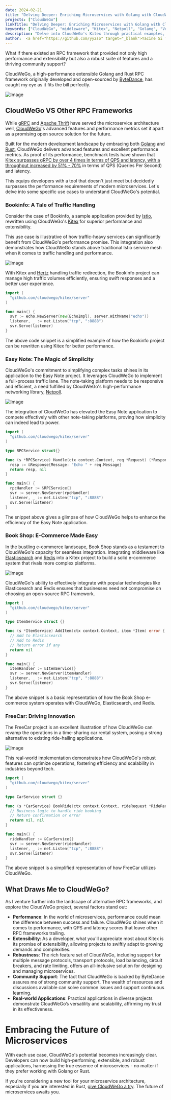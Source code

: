 ```yaml
---
date: 2024-02-21
title: "Delving Deeper: Enriching Microservices with Golang with CloudWeGo"
projects: ["CloudWeGo"]
linkTitle: "Delving Deeper: Enriching Microservices with Golang with CloudWeGo"
keywords: ["CloudWeGo", "middleware", "Kitex", "Netpoll", "Golang", "Volo", "rust", "microservice framework", "ByteDance Open Source", "ByteDance", "open source", "cloud native", "open source", "gRPC", "microservices", "rpc", "thrift"]
description: "Delve into CloudWeGo's Kitex through practical examples, where high performance and extensibility redefine microservice excellence."
author:  <a href="https://github.com/yy2so" target="_blank">Yacine Si Tayeb</a>
---
```


What if there existed an RPC framework that provided not only high performance and extensibility but also a robust suite of features and a thriving community support?

CloudWeGo, a high-performance extensible Golang and Rust RPC framework originally developed and open-sourced by [ByteDance](https://opensource.bytedance.com), has caught my eye as it fits the bill perfectly.

![Image](/img/blog/Delving_Deeper_Enriching_Microservices_with_Golang_and_Rust_with_CloudWeGo/1.jpeg)

## CloudWeGo VS Other RPC Frameworks

While [gRPC](https://grpc.io) and [Apache Thrift](https://thrift.apache.org) have served the microservice architecture well, [CloudWeGo](https://www.cloudwego.io)'s advanced features and performance metrics set it apart as a promising open source solution for the future.

Built for the modern development landscape by embracing both [Golang](https://go.dev) and [Rust](https://www.rust-lang.org), CloudWeGo delivers advanced features and excellent performance metrics. As proof of its performance, benchmark tests have shown that [Kitex surpasses gRPC by over 4 times in terms of QPS and latency, with a throughput increased by 51% - 70%](https://github.com/cloudwego/kitex-benchmark) in terms of QPS (Queries Per Second) and latency.

This equips developers with a tool that doesn't just meet but decidedly surpasses the performance requirements of modern microservices. Let's delve into some specific use cases to understand CloudWeGo's potential.

### Bookinfo: A Tale of Traffic Handling

Consider the case of Bookinfo, a sample application provided by [Istio](https://istio.io), rewritten using CloudWeGo's [Kitex](/docs/kitex/) for superior performance and extensibility.

This use case is illustrative of how traffic-heavy services can significantly benefit from CloudWeGo's performance promise. This integration also demonstrates how CloudWeGo stands above traditional Istio service mesh when it comes to traffic handling and performance.

![Image](/img/blog/Delving_Deeper_Enriching_Microservices_with_Golang_and_Rust_with_CloudWeGo/2.jpeg) 

With Kitex and [Hertz](/docs/hertz/) handling traffic redirection, the Bookinfo project can manage high traffic volumes efficiently, ensuring swift responses and a better user experience.

```go
import (
  "github.com/cloudwego/kitex/server"
)

func main() {
  svr := echo.NewServer(new(EchoImpl), server.WithName("echo"))
  listener, _ := net.Listen("tcp", ":8888")
  svr.Serve(listener)
}
```

The above code snippet is a simplified example of how the Bookinfo project can be rewritten using Kitex for better performance.

### Easy Note: The Magic of Simplicity

CloudWeGo's commitment to simplifying complex tasks shines in its application to the Easy Note project. It leverages CloudWeGo to implement a full-process traffic lane. The note-taking platform needs to be responsive and efficient, a need fulfilled by CloudWeGo's high-performance networking library, [Netpoll](/docs/netpoll/).

![Image](/img/blog/Delving_Deeper_Enriching_Microservices_with_Golang_and_Rust_with_CloudWeGo/3.jpeg) 

The integration of CloudWeGo has elevated the Easy Note application to compete effectively with other note-taking platforms, proving how simplicity can indeed lead to power.

```go
import (
  "github.com/cloudwego/kitex/server"
)

type RPCService struct{}

func (s *RPCService) Handle(ctx context.Context, req *Request) (*Response, error) {
  resp := &Response{Message: "Echo " + req.Message}
  return resp, nil
}

func main() {
  rpcHandler := &RPCService{}
  svr := server.NewServer(rpcHandler)
  listener, _ := net.Listen("tcp", ":8888")
  svr.Serve(listener)
}
```

The snippet above gives a glimpse of how CloudWeGo helps to enhance the efficiency of the Easy Note application.

### Book Shop: E-Commerce Made Easy

In the bustling e-commerce landscape, Book Shop stands as a testament to CloudWeGo's capacity for seamless integration. Integrating middleware like [Elasticsearch](https://www.elastic.co/elasticsearch) and [Redis](https://redis.io) into a Kitex project to build a solid e-commerce system that rivals more complex platforms.

![Image](/img/blog/Delving_Deeper_Enriching_Microservices_with_Golang_and_Rust_with_CloudWeGo/4.jpeg) 

CloudWeGo's ability to effectively integrate with popular technologies like Elasticsearch and Redis ensures that businesses need not compromise on choosing an open-source RPC framework.

```go
import (
  "github.com/cloudwego/kitex/server"
)

type ItemService struct {}

func (s *ItemService) AddItem(ctx context.Context, item *Item) error {
  // Add to Elasticsearch
  // Add to Redis
  // Return error if any
  return nil
}

func main() {
  itemHandler := &ItemService{}
  svr := server.NewServer(itemHandler)
  listener, _ := net.Listen("tcp", ":8888")
  svr.Serve(listener)
}
```

The above snippet is a basic representation of how the Book Shop e-commerce system operates with CloudWeGo, Elasticsearch, and Redis.

### FreeCar: Driving Innovation

The FreeCar project is an excellent illustration of how CloudWeGo can revamp the operations in a time-sharing car rental system, posing a strong alternative to existing ride-hailing applications.

![Image](/img/blog/Delving_Deeper_Enriching_Microservices_with_Golang_and_Rust_with_CloudWeGo/5.jpeg) 

This real-world implementation demonstrates how CloudWeGo's robust features can optimize operations, fostering efficiency and scalability in industries beyond tech.

```go
import (
  "github.com/cloudwego/kitex/server"
)

type CarService struct {}

func (s *CarService) BookRide(ctx context.Context, rideRequest *RideRequest) (*RideConfirmation, error) {
  // Business logic to handle ride booking
  // Return confirmation or error
  return nil, nil
}

func main() {
  rideHandler := &CarService{}
  svr := server.NewServer(rideHandler)
  listener, _ := net.Listen("tcp", ":8888")
  svr.Serve(listener)
}
```

The above snippet is a simplified representation of how FreeCar utilizes CloudWeGo.

## What Draws Me to CloudWeGo?

As I venture further into the landscape of alternative RPC frameworks, and explore the CloudWeGo project, several factors stand out:

- **Performance**: In the world of microservices, performance could mean the difference between success and failure. CloudWeGo shines when it comes to performance, with QPS and latency scores that leave other RPC frameworks trailing.
- **Extensibility**: As a developer, what you'll appreciate most about Kitex is its promise of extensibility, allowing projects to swiftly adapt to growing demands and complexities.
- **Robustness**: The rich feature set of CloudWeGo, including support for multiple message protocols, transport protocols, load balancing, circuit breakers, and rate limiting, offers an all-inclusive solution for designing and managing microservices.
- **Community Support**: The fact that CloudWeGo is backed by ByteDance assures me of strong community support. The wealth of resources and discussions available can solve common issues and support continuous learning.
- **Real-world Applications**: Practical applications in diverse projects demonstrate CloudWeGo’s versatility and scalability, affirming my trust in its effectiveness.

# Embracing the Future of Microservices

With each use case, CloudWeGo's potential becomes increasingly clear. Developers can now build high-performing, extensible, and robust applications, harnessing the true essence of microservices - no matter if they prefer working with Golang or Rust. 

If you're considering a new tool for your microservice architecture, especially if you are interested in Rust, [give CloudWeGo a try](/docs/). The future of microservices awaits you.

